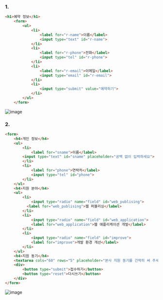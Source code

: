 ### 1.

```html
<h1>예약 정보</h1>
	<form>
		<ul>
			<li>
				<label for="r-name">이름</label>
				<input type="text" id="r-name">
			</li>
			<li>
				<label for="r-phone">전화</label>
				<input type="tel" id="r-phone">
			</li>
			<li>
				<label for="r-email">이메일</label>
				<input type="email" id="r-email">
			</li>
			<li>
				<input type="submit" value="예약하기">
			</li>
		</ul>
	</form>
```
![image](https://github.com/Seonghyun-Park/Web/assets/121333241/7fcd2579-7c9c-4cf3-86cb-d3c06a6e954a)

### 2.

```html
<form>
	<h4>개인 정보</h4>
	<ul>
		<li>
			<label for="sname">이름</label>
	    <input type="text" id="sname" placeholder="공백 없이 입력하세요">
		</li>
		<li>
			<label for="phone">연락처</label>
			<input type="tel" id="phone">
		</li>
	</ul>
	<h4>지원 분야</h4>
	<ul>
		<li>
			<input type="radio" name="field" id="web_publising">
		  <label for="web_publising">웹 퍼블리싱</label>
		</li>
		<li>
			<input type="radio" name="field" id="web_application">
			<label for="web_application">웹 애플리케이션 개발</label>
		</li>
		<li>
			<input type="radio" name="field" id="improve">
			<label for="improve">개발 환경 개선</label>
		</li>
	</ul>
	<h4>지원 동기</h4>
	<textarea cols="60" rows="5" placeholder="본사 지원 동기를 간략히 써 주세요."></textarea>
	<div>
		<button type="submit">접수하기</button>
		<button type="reset">다시쓰기</button>
	</div>
</form>
```
![image](https://github.com/Seonghyun-Park/Web/assets/121333241/a21453ab-37b2-4dcc-bccb-61c2166c359e)
